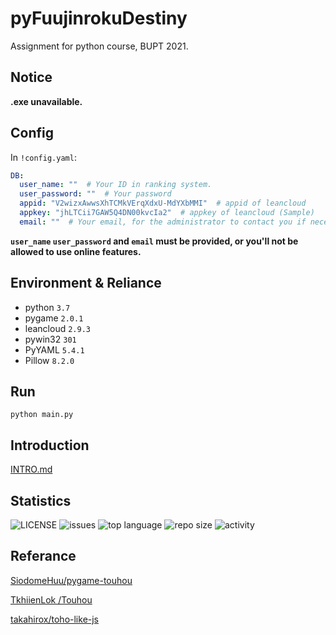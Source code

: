 # pyFuujinrokuDestiny
Assignment for python course, BUPT 2021.

## Notice

**.exe unavailable.**

## Config

In `!config.yaml`:

```yaml
DB:
  user_name: ""  # Your ID in ranking system.
  user_password: ""  # Your password
  appid: "V2wizxAwwsXhTCMkVErqXdxU-MdYXbMMI"  # appid of leancloud
  appkey: "jhLTCii7GAW5Q4DN00kvcIa2"  # appkey of leancloud (Sample)
  email: ""  # Your email, for the administrator to contact you if necessary.
```

**`user_name` `user_password` and `email` must be provided, or you'll not be allowed to use online features.**

## Environment & Reliance

- python `3.7`
- pygame `2.0.1`
- leancloud `2.9.3`
- pywin32 `301`
- PyYAML `5.4.1`
- Pillow `8.2.0`

## Run

```shell
python main.py
```

## Introduction

[INTRO.md](https://github.com/novaELLIAS/pyFuujinrokuDestiny/blob/master/INTRO.md)

## Statistics

![LICENSE](https://img.shields.io/github/license/novaELLIAS/pyFuujinrokuDestiny)
![issues](https://img.shields.io/github/issues/novaELLIAS/pyFuujinrokuDestiny)
![top language](https://img.shields.io/github/languages/top/novaELLIAS/pyFuujinrokuDestiny)
![repo size](https://img.shields.io/github/repo-size/novaELLIAS/pyFuujinrokuDestiny?label=repo%20size)
![activity](https://img.shields.io/github/commit-activity/m/novaELLIAS/pyFuujinrokuDestiny)

## Referance

[SiodomeHuu/pygame-touhou](https://github.com/SiodomeHuu/pygame-touhou)

[TkhiienLok /Touhou](https://github.com/TkhiienLok/Touhou)

[takahirox/toho-like-js](https://github.com/takahirox/toho-like-js)
